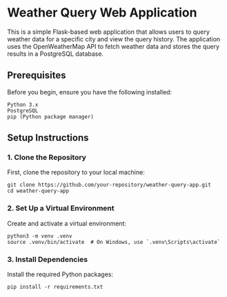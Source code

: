 # Weather Query Web Application
This is a simple Flask-based web application that allows users to query weather data for a specific city and view the query history. The application uses the OpenWeatherMap API to fetch weather data and stores the query results in a PostgreSQL database.

## Prerequisites

Before you begin, ensure you have the following installed:
```commandline
Python 3.x
PostgreSQL
pip (Python package manager)
```

## Setup Instructions

### 1. Clone the Repository
First, clone the repository to your local machine:
```commandline
git clone https://github.com/your-repository/weather-query-app.git
cd weather-query-app
```
### 2. Set Up a Virtual Environment
Create and activate a virtual environment:
```commandline
python3 -m venv .venv
source .venv/bin/activate  # On Windows, use `.venv\Scripts\activate`
```
### 3. Install Dependencies
Install the required Python packages:
```commandline
pip install -r requirements.txt
```